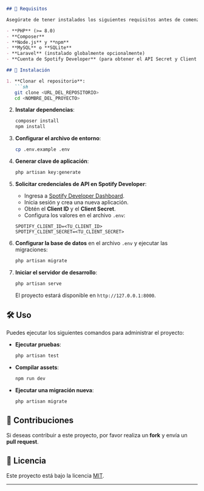 
```markdown
## 📌 Requisitos

Asegúrate de tener instalados los siguientes requisitos antes de comenzar:

- **PHP** (>= 8.0)
- **Composer**
- **Node.js** y **npm**
- **MySQL** o **SQLite**
- **Laravel** (instalado globalmente opcionalmente)
- **Cuenta de Spotify Developer** (para obtener el API Secret y Client ID)

## 🚀 Instalación

1. **Clonar el repositorio**:
   ```sh
   git clone <URL_DEL_REPOSITORIO>
   cd <NOMBRE_DEL_PROYECTO>
   ```

2. **Instalar dependencias**:
   ```sh
   composer install
   npm install
   ```

3. **Configurar el archivo de entorno**:
   ```sh
   cp .env.example .env
   ```

4. **Generar clave de aplicación**:
   ```sh
   php artisan key:generate
   ```

5. **Solicitar credenciales de API en Spotify Developer**:
   - Ingresa a [Spotify Developer Dashboard](https://developer.spotify.com/dashboard).
   - Inicia sesión y crea una nueva aplicación.
   - Obtén el **Client ID** y el **Client Secret**.
   - Configura los valores en el archivo `.env`:
   ```env
   SPOTIFY_CLIENT_ID=<TU_CLIENT_ID>
   SPOTIFY_CLIENT_SECRET=<TU_CLIENT_SECRET>
   ```

6. **Configurar la base de datos** en el archivo `.env` y ejecutar las migraciones:
   ```sh
   php artisan migrate
   ```

7. **Iniciar el servidor de desarrollo**:
   ```sh
   php artisan serve
   ```

   El proyecto estará disponible en `http://127.0.0.1:8000`.

## 🛠 Uso

Puedes ejecutar los siguientes comandos para administrar el proyecto:

- **Ejecutar pruebas**:  
  ```sh
  php artisan test
  ```

- **Compilar assets**:  
  ```sh
  npm run dev
  ```

- **Ejecutar una migración nueva**:  
  ```sh
  php artisan migrate
  ```

## 🤝 Contribuciones

Si deseas contribuir a este proyecto, por favor realiza un **fork** y envía un **pull request**.

## 📜 Licencia

Este proyecto está bajo la licencia [MIT](https://opensource.org/licenses/MIT).

---
```

